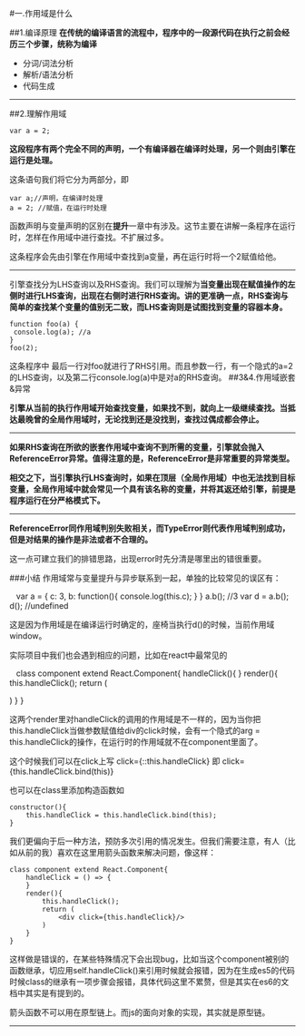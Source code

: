 #一.作用域是什么

##1.编译原理
**在传统的编译语言的流程中，程序中的一段源代码在执行之前会经历三个步骤，统称为编译**
+ 分词/词法分析
+ 解析/语法分析
+ 代码生成

***
##2.理解作用域

    var a = 2;
    
**这段程序有两个完全不同的声明，一个有编译器在编译时处理，另一个则由引擎在运行是处理。**

这条语句我们将它分为两部分，即
    
    var a;//声明，在编译时处理
    a = 2; //赋值，在运行时处理
    
函数声明与变量声明的区别在**提升**一章中有涉及。这节主要在讲解一条程序在运行时，怎样在作用域中进行查找。不扩展过多。

这条程序会先由引擎在作用域中查找到a变量，再在运行时将一个2赋值给他。
***
引擎查找分为LHS查询以及RHS查询。我们可以理解为**当变量出现在赋值操作的左侧时进行LHS查询，出现在右侧时进行RHS查询。讲的更准确一点，RHS查询与简单的查找某个变量的值别无二致，而LHS查询则是试图找到变量的容器本身。**

    function foo(a) {
     console.log(a); //a
    }
    foo(2);
    
这条程序中 最后一行对foo就进行了RHS引用。而且参数一行，有一个隐式的a=2的LHS查询，以及第二行console.log(a)中是对a的RHS查询。
##3&4.作用域嵌套&异常

**引擎从当前的执行作用域开始查找变量，如果找不到，就向上一级继续查找。当抵达最晚曾的全局作用域时，无论找到还是没找到，查找过偶成都会停止。**

***

**如果RHS查询在所欲的嵌套作用域中查询不到所需的变量，引擎就会抛入ReferenceError异常。值得注意的是，ReferenceError是非常重要的异常类型。**

**相交之下，当引擎执行LHS查询时，如果在顶层（全局作用域）中也无法找到目标变量，全局作用域中就会常见一个具有该名称的变量，并将其返还给引擎，前提是程序运行在分严格模式下。**

***

**ReferenceError同作用域判别失败相关，而TypeError则代表作用域判别成功，但是对结果的操作是非法或者不合理的。**

这一点可建立我们的排错思路，出现error时先分清是哪里出的错很重要。

###小结
作用域常与变量提升与异步联系到一起，单独的比较常见的误区有：

    var a = {
        c: 3,
        b: function(){
            console.log(this.c);
        }
    }
    a.b(); //3
    var d = a.b();
    d(); //undefined

这是因为作用域是在编译运行时确定的，座椅当执行d()的时候，当前作用域window。

实际项目中我们也会遇到相应的问题，比如在react中最常见的

    class component extend React.Component{
        handleClick(){
        }
        render(){
            this.handleClick();
            return (
                <div click={this.handleClick}/>
            )
        }
    }

这两个render里对handleClick的调用的作用域是不一样的，因为当你把this.handleClick当做参数赋值给div的click时候，会有一个隐式的arg = this.handleClick的操作，在运行时的作用域就不在component里面了。

这个时候我们可以在click上写 click={::this.handleClick} 即 click={this.handleClick.bind(this)}

也可以在class里添加构造函数如

    constructor(){
        this.handleClick = this.handleClick.bind(this);
    }

我们更偏向于后一种方法，预防多次引用的情况发生。但我们需要注意，有人（比如从前的我）喜欢在这里用箭头函数来解决问题，像这样：

    class component extend React.Component{
        handleClick = () => {
        }
        render(){
            this.handleClick();
            return (
                <div click={this.handleClick}/>
            )
        }
    }

这样做是错误的，在某些特殊情况下会出现bug，比如当这个component被别的函数继承，切应用self.handleClick()来引用时候就会报错，因为在生成es5的代码时候class的继承有一项步骤会报错，具体代码这里不累赘，但是其实在es6的文档中其实是有提到的。

箭头函数不可以用在原型链上。而js的面向对象的实现，其实就是原型链。

***
